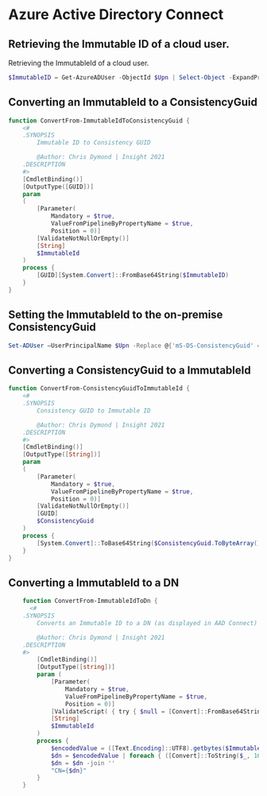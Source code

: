 # Azure Active Directory Connect

## Retrieving the Immutable ID of a cloud user.
Retrieving the ImmutableId of a cloud user.

```powershell
$ImmutableID = Get-AzureADUser -ObjectId $Upn | Select-Object -ExpandProperty ImmutableId
```

## Converting an ImmutableId to a ConsistencyGuid
```powershell
function ConvertFrom-ImmutableIdToConsistencyGuid {
    <#
    .SYNOPSIS
        Immutable ID to Consistency GUID

        @Author: Chris Dymond | Insight 2021
    .DESCRIPTION
    #>
    [CmdletBinding()]
    [OutputType([GUID])]
    param
    (
        [Parameter(
            Mandatory = $true,
            ValueFromPipelineByPropertyName = $true,
            Position = 0)]
        [ValidateNotNullOrEmpty()]
        [String]
        $ImmutableId
    )
    process {
        [GUID][System.Convert]::FromBase64String($ImmutableID)
    }
}
```

## Setting the ImmutableId to the on-premise ConsistencyGuid
```powershell
Set-ADUser –UserPrincipalName $Upn -Replace @{'mS-DS-ConsistencyGuid' = [GUID]$ConsistencyGuid }
```

## Converting a ConsistencyGuid to a ImmutableId
```powershell
function ConvertFrom-ConsistencyGuidToImmutableId {
    <#
    .SYNOPSIS
        Consistency GUID to Immutable ID

        @Author: Chris Dymond | Insight 2021
    .DESCRIPTION
    #>
    [CmdletBinding()]
    [OutputType([String])]
    param
    (
        [Parameter(
            Mandatory = $true,
            ValueFromPipelineByPropertyName = $true,
            Position = 0)]
        [ValidateNotNullOrEmpty()]
        [GUID]
        $ConsistencyGuid
    )
    process {
        [System.Convert]::ToBase64String($ConsistencyGuid.ToByteArray())
    }
}
```

## Converting a ImmutableId to a DN
```powershell
    function ConvertFrom-ImmutableIdToDn {
      <#
    .SYNOPSIS
        Converts an Immutable ID to a DN (as displayed in AAD Connect)

        @Author: Chris Dymond | Insight 2021
    .DESCRIPTION
    #>
        [CmdletBinding()]
        [OutputType([string])]
        param (
            [Parameter(
                Mandatory = $true,
                ValueFromPipelineByPropertyName = $true,
                Position = 0)]
            [ValidateScript( { try { $null = [Convert]::FromBase64String($_); $true } catch { $false } })]
            [String]
            $ImmutableId
        )  
        process {
            $encodedValue = ([Text.Encoding]::UTF8).getbytes($ImmutableId)
            $dn = $encodedValue | foreach { ([Convert]::ToString($_, 16)) }
            $dn = $dn -join ''
            "CN={$dn}"
        }     
    }
```

